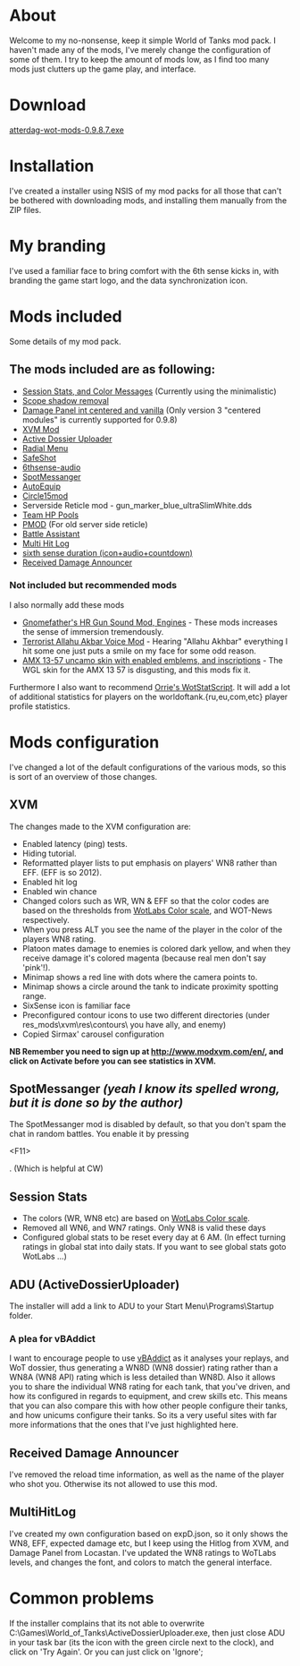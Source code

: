 # About #
Welcome to my no-nonsense, keep it simple World of Tanks mod pack. I haven't made any of the mods, I've merely change the configuration of some of them. I try to keep the amount of mods low, as I find too many mods just clutters up the game play, and interface.

# Download #
[atterdag-wot-mods-0.9.8.7.exe](https://dl.dropboxusercontent.com/u/11915528/wot/atterdag-wot-mods-0.9.8.7.exe)

# Installation #
I've created a installer using NSIS of my mod packs for all those that can't be bothered with downloading mods, and installing them manually from the ZIP files.

# My branding #
I've used a familiar face to bring comfort with the 6th sense kicks in, with branding the game start logo, and the data synchronization icon.

# Mods included #
Some details of my mod pack.

## The mods included are as following: ##
  * [Session Stats, and Color Messages](http://forum.worldoftanks.eu/index.php?/topic/177899-089-color-messages-and-session-stats/) (Currently using the minimalistic)
  * [Scope shadow removal](http://forum.worldoftanks.eu/index.php?/topic/259471-092-scope-shadow-removal/)
  * [Damage Panel int centered and vanilla](http://forum.worldoftanks.eu/index.php?/topic/89516-089-damage-panel-134-int-centered-and-vanilla/) (Only version 3 "centered modules" is currently supported for 0.9.8)
  * [XVM Mod](http://www.modxvm.com)
  * [Active Dossier Uploader](http://www.vbaddict.net)
  * [Radial Menu](http://forum.worldoftanks.eu/index.php?/topic/184767-0810-radial-menu-v257-ut-announcer-pack/)
  * [SafeShot](http://forum.worldoftanks.ru/index.php?/topic/1075087-)
  * [6thsense-audio](http://www.koreanrandom.com/forum/index.php?app=core&module=attach&section=attach&attach_id=3936)
  * [SpotMessanger](http://forum.worldoftanks.eu/index.php?/topic/353419-0811spotmessanger/)
  * [AutoEquip](http://blogtanker.ru/autoequip-dlya-wot.html)
  * [Circle15mod](http://mirtankov.net/mods/11709-mod-nevidimyi-vystrel-iz-kusta-radius-15m.html)
  * Serverside Reticle mod - gun\_marker\_blue\_ultraSlimWhite.dds
  * [Team HP Pools](http://forum.worldoftanks.eu/index.php?/topic/374447-090-team-hp-pool-bar/)
  * [PMOD](http://forum.worldoftanks.ru/index.php?/topic/1172523-094-pmod-%D0%BF%D0%B0%D0%BA%D0%B5%D1%82-%D1%81-%D0%BF%D1%80%D1%8F%D0%BD%D0%B8%D0%BA%D0%B0%D0%BC%D0%B8-upd-07112014-ver-094-12/) (For old server side reticle)
  * [Battle Assistant](http://forum.worldoftanks.ru/index.php?/topic/1389614-094-battle-assistant-%D0%BD%D0%BE%D0%B2%D1%8B%D0%B5-%D0%B2%D0%BE%D0%B7%D0%BC%D0%BE%D0%B6%D0%BD%D0%BE%D1%81%D1%82%D0%B8-%D0%B2-%D0%B8%D0%B3%D1%80%D0%B5/)
  * [Multi Hit Log](http://worldof-tanks.com/0-9-2-multi-hit-log-v-1-2b/)
  * [sixth sense duration (icon+audio+countdown)](http://forum.worldoftanks.eu/index.php?/topic/358159-096sixth-sense-duration-iconaudiocountdown/)
  * [Received Damage Announcer](http://worldof-tanks.com/tag/received-damage-announcer/)

### Not included but recommended mods ###
I also normally add these mods
 * [Gnomefather's HR Gun Sound Mod, Engines](http://gnomefather.blogspot.se/) - These mods increases the sense of immersion tremendously.
 * [Terrorist Allahu Akbar Voice Mod](http://forum.wotlabs.net/index.php?/topic/13181-terrorist-allahu-akbar-voice-mod/) - Hearing "Allahu Akhbar" everything I hit some one just puts a smile on my face for some odd reason.
 * [AMX 13-57 uncamo skin with enabled emblems, and inscriptions](http://www.reddit.com/r/WorldofTanks/comments/33ij9t/the_1357_uncamo_skin_was_pretty_cool_but_lets/) - The WGL skin for the AMX 13 57 is disgusting, and this mods fix it.

Furthermore I also want to recommend [Orrie's WotStatScript](http://forum.wotlabs.net/index.php?/topic/1264-wotstatscript-userscript-for-player-profile-page/). It will add a lot of additional statistics for players on the worldoftank.{ru,eu,com,etc} player profile statistics. 

# Mods configuration #
I've changed a lot of the default configurations of the various mods, so this is sort of an overview of those changes.

## XVM ##
The changes made to the XVM configuration are:
  * Enabled latency (ping) tests.
  * Hiding tutorial.
  * Reformatted player lists to put emphasis on players' WN8 rather than EFF. (EFF is so 2012).
  * Enabled hit log
  * Enabled win chance
  * Changed colors such as WR, WN & EFF so that the color codes are based on the thresholds from [WotLabs Color scale](http://wotlabs.net/eu), and WOT-News respectively.
  * When you press ALT you see the name of the player in the color of the players WN8 rating.
  * Platoon mates damage to enemies is colored dark yellow, and when they receive damage it's colored magenta (because real men don't say 'pink'!).
  * Minimap shows a red line with dots where the camera points to.
  * Minimap shows a circle around the tank to indicate proximity spotting range.
  * SixSense icon is familiar face
  * Preconfigured contour icons to use two different directories (under res\_mods\xvm\res\contours\ you have ally, and enemy)
  * Copied Sirmax' carousel configuration

**NB Remember you need to sign up at http://www.modxvm.com/en/, and click on Activate before you can see statistics in XVM.**

## SpotMessanger _(yeah I know its spelled wrong, but it is done so by the author)_ ##
The SpotMessanger mod is disabled by default, so that you don't spam the chat in random battles. You enable it by pressing 

&lt;F11&gt;

. (Which is helpful at CW)

## Session Stats ##
  * The colors (WR, WN8 etc) are based on [WotLabs Color scale](http://wotlabs.net/eu).
  * Removed all WN6, and WN7 ratings. Only WN8 is valid these days
  * Configured global stats to be reset every day at 6 AM. (In effect turning ratings in global stat into daily stats. If you want to see global stats goto WotLabs ...)

## ADU (ActiveDossierUploader) ##
The installer will add a link to ADU to your Start Menu\Programs\Startup folder.

### A plea for vBAddict ###
I want to encourage people to use [vBAddict](http://www.vbaddict.net/wot.php) as it analyses your replays, and WoT dossier, thus generating a WN8D (WN8 dossier) rating rather than a WN8A (WN8 API) rating which is less detailed than WN8D. Also it allows you to share the individual WN8 rating for each tank, that you've driven, and how its configured in regards to equipment, and crew skills etc. This means that you can also compare this with how other people configure their tanks, and how unicums configure their tanks. So its a very useful sites with far more informations that the ones that I've just highlighted here.

## Received Damage Announcer ##
I've removed the reload time information, as well as the name of the player who shot you. Otherwise its not allowed to use this mod.

## MultiHitLog ##
I've created my own configuration based on expD.json, so it only shows the WN8, EFF, expected damage etc, but I keep using the Hitlog from XVM, and Damage Panel from Locastan. I've updated the WN8 ratings to WoTLabs levels, and changes the font, and colors to match the general interface.

# Common problems #
If the installer complains that its not able to overwrite C:\Games\World\_of\_Tanks\ActiveDossierUploader.exe, then just close ADU in your task bar (its the icon with the green circle next to the clock), and click on 'Try Again'. Or you can just click on 'Ignore';
